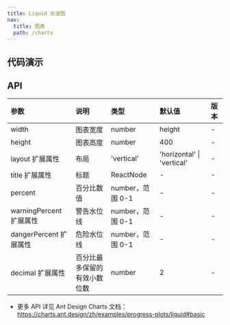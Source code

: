 ```yaml
---
title: Liquid 水波图
nav:
  title: 图表
  path: /charts
---
```


## 代码演示

<code src="./demo/circle.tsx" title="圆形水波图"></code>

<code src="./demo/rect.tsx" title="矩形水波图"></code>

<code src="./demo/horizontal.tsx" title="水平布局的水波图"></code>

<code src="./demo/decimal.tsx" title="数据精度" description="默认最多保留两位有效小数，可通过 `decimal` 进行设置。"></code>

## API

| 参数 | 说明 | 类型 | 默认值 | 版本 |
| :-- | :-- | :-- | :-- | :-- |
| width | 图表宽度 | number | height | - |
| height | 图表高度 | number | 400 | - |
| layout <Badge>扩展属性</Badge> | 布局 | 'vertical' | 'horizontal' \| 'vertical' | - |
| title <Badge>扩展属性</Badge> | 标题 | ReactNode | - | - |
| percent | 百分比数值 | number，范围 0-1 | - | - |
| warningPercent <Badge>扩展属性</Badge> | 警告水位线 | number，范围 0-1 | - | - |
| dangerPercent <Badge>扩展属性</Badge> | 危险水位线 | number，范围 0-1 | - | - |
| decimal <Badge>扩展属性</Badge> | 百分比最多保留的有效小数位数 | number | 2 | - |

- 更多 API 详见 Ant Design Charts 文档：https://charts.ant.design/zh/examples/progress-plots/liquid#basic
